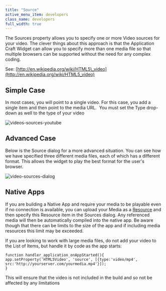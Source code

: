 ```yaml
---
title: "Source"
active_menu_item: developers
class_name: developers
full_width: true
---
```



The Sources property allows you to specify one or more Video sources for your video. The clever things about this approach is that the Application Craft Widget can allow you to specify more than one media file so that multiple browsers can be supported without the need for any complex coding.

See: [http://en.wikipedia.org/wiki/HTML5\_video](http://en.wikipedia.org/wiki/HTML5_video)

## Simple Case

In most cases, you will point to a single video. For this case, you add a single item and then point to the media URL.  You must set the Type drop-down as well to the type of your video

![videos-sources-youtube](/img/docs/videos-sources-youtube.zoom97.png)

## Advanced Case

Below is the Source dialog for a more advanced situation. You can see how we have specified three different media files, each of which has a different format. This allows the widget to play the best format for the user's browser.

![video-sources-dialog](/img/docs/video-sources-dialog.zoom99.png)

## Native Apps

If you are building a Native App and require your media to be playable even if no connection is available, you can upload your Media as a [Resource](/developers/documentation/product-guide/the-console/console-tabs/resources) and then specify this Resource item in the Sources dialog. Any referenced media will then be automatically compiled into the native app. Be aware though that there can be limits to the size of the app and if including media resources this limit may be exceeded.

If you are looking to work with large media files, do not add your video to the List of Items, but handle it by code as the app starts:

    function handler_application_onAppStarted(){
    app.setProperty('HTML5Video', 'source', [{type:'video/mp4', src:'http://yourserver.com/yourmedia.mp4'}]);
    }
     
   

This will ensure that the video is not included in the build and so not be affected by any limitations
